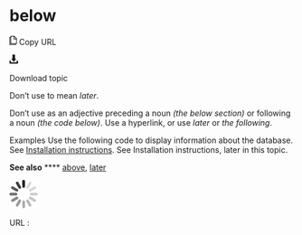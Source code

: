 ﻿# below

![Copy URL](media/below/Copy.png)
Copy URL

![Download](media/below/Download.png)

Download topic

Don’t use to mean *later*. 

Don’t use as an adjective preceding a noun *(the below section)* or following a noun *(the code below)*. Use a hyperlink, or use *later* or *the* *following*. 

Examples
Use the following code to display information about the database. 
See [Installation instructions](http://example.com/).
See Installation instructions, later in this topic.

**See also** **** [above](https://worldready.cloudapp.net/Styleguide/Read?id=2700&topicid=27392), [later](https://worldready.cloudapp.net/Styleguide/Read?id=2700&topicid=32560)

![In progress](media/below/activity-large.gif)

URL :
